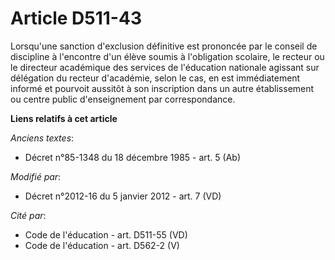 # Article D511-43

Lorsqu'une sanction d'exclusion définitive est prononcée par le conseil de discipline à l'encontre d'un élève soumis à
l'obligation scolaire, le recteur ou               le directeur académique des services de l'éducation nationale agissant sur
délégation du recteur d'académie, selon le cas, en est immédiatement informé et pourvoit aussitôt à son inscription dans un
autre établissement ou centre public d'enseignement par correspondance.

**Liens relatifs à cet article**

_Anciens textes_:

  - Décret n°85-1348 du 18 décembre 1985 - art. 5 (Ab)

_Modifié par_:

  - Décret n°2012-16 du 5 janvier 2012 - art. 7 (VD)

_Cité par_:

  - Code de l'éducation - art. D511-55 (VD)
  - Code de l'éducation - art. D562-2 (V)
